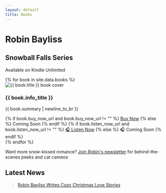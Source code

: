 ```yaml
---
layout: default
title: Books
---
```


<div class="site-title-container">
  <h1 class="site-title">Robin Bayliss</h1>
  <h2 class="series-title">Snowball Falls Series</h2>
  <p class="ku-subtitle">Available on Kindle Unlimited</p>
</div>

<div class="book-grid">
  {% for book in site.data.books %}
    <div class="book-card">
      <div class="book-cover">
        <img src="{{ '/assets/images/' | append: book.cover_image | relative_url }}" alt="{{ book.title }} book cover">
      </div>
      <div class="book-info">
        <h3>{{ book.info_title }}</h3>
        <p>{{ book.summary | newline_to_br }}</p>
        {% if book.buy_now_url and book.buy_now_url != "" %}
          <a href="{{ book.buy_now_url }}" class="buy-button" target="_blank" rel="noopener noreferrer">Buy Now</a>
        {% else %}
          <span class="coming-soon-button">Coming Soon</span>
        {% endif %}
        {% if book.listen_now_url and book.listen_now_url != "" %}
          <a href="{{ book.listen_now_url }}" class="buy-button" target="_blank" rel="noopener noreferrer">🎧 Listen Now</a>
        {% else %}
          <span class="coming-soon-button">🎧 Coming Soon</span>
        {% endif %}
      </div>
    </div>
  {% endfor %}
</div>

<p class="newsletter-prompt">
  Want more snow-kissed romance? 
  <a href="https://subscribepage.io/RobinBayliss" target="_blank">Join Robin's newsletter</a> 
  for behind-the-scenes peeks and cat cameos <svg class="newsletter-icon" xmlns="http://www.w3.org/2000/svg" width="1.1em" height="1.1em" viewBox="0 0 100 100" style="vertical-align: -0.15em; margin-left: 0.2em;"><text y=".9em" font-size="90" fill="#ffffff">🐾&#xFE0E;</text></svg>
</p>

<div class="facebook-feed-wrapper">
  <h2 class="section-title">Latest News</h2>
  <div class="fb-page" data-href="https://www.facebook.com/RobinBaylissBooks/" data-tabs="timeline" data-width="500" data-height="1000"
    data-small-header="false" data-adapt-container-width="true" data-hide-cover="false" data-show-facepile="false" data-lazy="true">
    <blockquote class="fb-xfbml-parse-ignore" cite="https://www.facebook.com/RobinBaylissBooks/">
      <a href="https://www.facebook.com/RobinBaylissBooks/">
        Robin Bayliss Writes Cozy Christmas Love Stories
      </a>
    </blockquote>
  </div>
</div>
